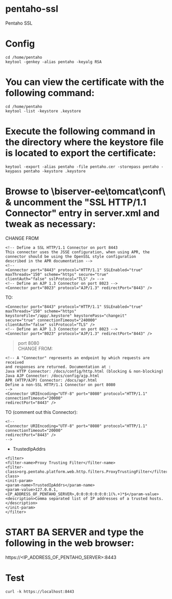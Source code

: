 # pentaho-ssl
Pentaho SSL

# Config

```
cd /home/pentaho
keytool -genkey -alias pentaho -keyalg RSA
```

# You can view the certificate with the following command:
```
cd /home/pentaho
keytool -list -keystore .keystore
```

# Execute the following command in the directory where the keystore file is located to export the certificate:
```
keytool -export -alias pentaho -file pentaho.cer -storepass pentaho -keypass pentaho -keystore .keystore
```

# Browse to \biserver-ee\tomcat\conf\ & uncomment the "SSL HTTP/1.1 Connector" entry in server.xml and tweak as necessary:

CHANGE FROM<BR>

```
<!-- Define a SSL HTTP/1.1 Connector on port 8443
This connector uses the JSSE configuration, when using APR, the
connector should be using the OpenSSL style configuration
described in the APR documentation -->
<!--
<Connector port="8443" protocol="HTTP/1.1" SSLEnabled="true"
maxThreads="150" scheme="https" secure="true"
clientAuth="false" sslProtocol="TLS" /> -->
<!-- Define an AJP 1.3 Connector on port 8023 -->
<Connector port="8023" protocol="AJP/1.3" redirectPort="8443" />
```
TO: <BR>

```
<Connector port="8443" protocol="HTTP/1.1" SSLEnabled="true"
maxThreads="150" scheme="https" 
keystoreFile="/app/.keystore" keystorePass="changeit" 
secure="true" connectionTimeout="240000" 
clientAuth="false" sslProtocol="TLS" />
<!-- Define an AJP 1.3 Connector on port 8023 -->
<Connector port="8023" protocol="AJP/1.3" redirectPort="8443" />
```

> port 8080 <BR>
CHANGE FROM: <BR> 

```
<!-- A "Connector" represents an endpoint by which requests are received
and responses are returned. Documentation at :
Java HTTP Connector: /docs/config/http.html (blocking & non-blocking)
Java AJP Connector: /docs/config/ajp.html
APR (HTTP/AJP) Connector: /docs/apr.html
Define a non-SSL HTTP/1.1 Connector on port 8080
-->
<Connector URIEncoding="UTF-8" port="8080" protocol="HTTP/1.1"
connectionTimeout="20000"
redirectPort="8443" />
```

TO (comment out this Connector): <BR>

```
<!--
<Connector URIEncoding="UTF-8" port="8080" protocol="HTTP/1.1"
connectionTimeout="20000"
redirectPort="8443" />
-->
```

- TrustedIpAddrs <BR>

```
<filter>
<filter-name>Proxy Trusting Filter</filter-name>
<filter-class>org.pentaho.platform.web.http.filters.ProxyTrustingFilter</filter-class>
<init-param>
<param-name>TrustedIpAddrs</param-name>
<param-value>127.0.0.1,<IP_ADDRESS_OF_PENTAHO_SERVER>,0:0:0:0:0:0:0:1(%.+)*$</param-value>
<description>Comma separated list of IP addresses of a trusted hosts.</description>
</init-param>
</filter>
```

# START BA SERVER and type the following in the web browser:
https://<IP_ADDRESS_OF_PENTAHO_SERVER>:8443


# Test 
```
curl -k https://localhost:8443
```

